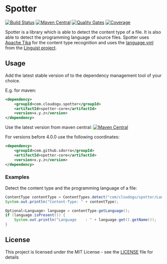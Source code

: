 # Spotter

[![Build Status](https://travis-ci.org/sdorra/spotter.svg?branch=master)](https://travis-ci.org/sdorra/spotter)
[![Maven Central](https://img.shields.io/maven-central/v/com.cloudogu.spotter/spotter.svg)](http://search.maven.org/#search%7Cga%7C1%7Ca%3A%22spotter%22)
[![Quality Gates](https://sonarcloud.io/api/project_badges/measure?project=com.cloudogu.spotter%3Aspotter&metric=alert_status)](https://sonarcloud.io/dashboard?id=com.cloudogu.spotter%3Aspotter)
[![Coverage](https://sonarcloud.io/api/project_badges/measure?project=com.cloudogu.spotter%3Aspotter&metric=coverage)](https://sonarcloud.io/dashboard?id=com.cloudogu.spotter%3Aspotter)

Spotter is a library which is able to detect the content type of a file. 
It is also able to detect the programming language of source files. 
Spotter uses [Apache Tika](https://tika.apache.org/) for the content type recognition and uses the [language.yml](https://raw.githubusercontent.com/github/linguist/master/lib/linguist/languages.yml) from the [Linguist project](https://github.com/github/linguist).

## Usage

Add the latest stable version of to the dependency management tool of your choice.

E.g. for maven:

```xml
<dependency>
    <groupId>com.cloudogu.spotter</groupId>
    <artifactId>spotter-core</artifactId>
    <version>x.y.z</version>
</dependency>
```

Use the latest version from maven central: [![Maven Central](https://img.shields.io/maven-central/v/com.cloudogu.spotter/spotter.svg)](http://search.maven.org/#search%7Cga%7C1%7Ca%3A%22spotter%22)

For versions before 4.0.0 use the following coordinates:

```xml
<dependency>
    <groupId>com.github.sdorra</groupId>
    <artifactId>spotter-core</artifactId>
    <version>x.y.z</version>
</dependency>
```

### Examples

Detect the content type and the programming language of a file:

```java
ContentType contentType = ContentTypes.detect("com/cloudogu/spotter/Language.java");
System.out.println("Content-Type: " + contentType);

Optional<Language> language = contentType.getLanguage();
if (language.isPresent()) {
    System.out.println("Language    : " + language.get().getName());
}
```

## License

This project is licensed under the MIT License - see the [LICENSE](LICENSE) file for details
